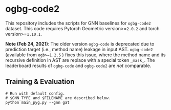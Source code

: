 # ogbg-code2

This repository includes the scripts for GNN baselines for `ogbg-code2` dataset.
This code requires Pytorch Geometric version>=`2.0.2` and torch version>=`1.10.1`.

**Note (Feb 24, 2021)**: The older version `ogbg-code` is deprecated due to prediction target (i.e., method name) leakage in input AST. `ogbg-code2` (available from `ogb>=1.2.5` ) fixes this issue, where the method name and its recursive definition in AST are replace with a special token `_mask_`. The leaderboard results of `ogbg-code` and `ogbg-code2` are *not* comparable. 

## Training & Evaluation

```
# Run with default config.
# $GNN_TYPE and $FILENAME are described below.
python main_pyg.py --gnn gat
```
